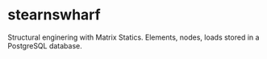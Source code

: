stearnswharf
============
Structural enginering with Matrix Statics. Elements, nodes, loads stored in a PostgreSQL database. 
